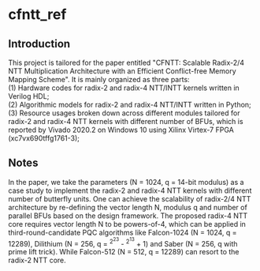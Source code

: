 # cfntt_ref
## Introduction
This project is tailored for the paper entitled "CFNTT: Scalable Radix-2/4 NTT Multiplication Architecture with an Efficient Conflict-free Memory Mapping Scheme". It is mainly organized as three parts:   
(1) Hardware codes for radix-2 and radix-4 NTT/INTT kernels written in Verilog HDL;    
(2) Algorithmic models for radix-2 and radix-4 NTT/INTT  written in Python;   
(3) Resource usages broken down across different modules tailored for radix-2 and radix-4 NTT kernels with different number of BFUs, which is reported by Vivado 2020.2 on Windows 10 using Xilinx Virtex-7 FPGA (xc7vx690tffg1761-3);   
## Notes
In the paper, we take the parameters (N = 1024, q = 14-bit modulus) as a case study to implement the radix-2 and radix-4 NTT kernels with different number of butterfly units. One can achieve the scalability of radix-2/4 NTT architecture by re-defining the vector length N, modulus q and number of parallel BFUs based on the design framework. The proposed radix-4 NTT core requires vector length N to be powers-of-4, which can be applied in third-round-candidate PQC algorithms like Falcon-1024 (N = 1024, q = 12289), Dilithium (N = 256, q = $^2^23$ - $^2^13$ + 1) and Saber (N = 256, q with prime lift trick). While Falcon-512 (N = 512, q = 12289) can resort to the radix-2 NTT core. 
